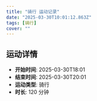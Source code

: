 ```yaml
---
title: "骑行 运动记录"
date: "2025-03-30T10:01:12.863Z"
tags: [骑行]
cover: ""
---
```

## 运动详情
- **开始时间**: 2025-03-30T18:01
- **结束时间**: 2025-03-30T20:01
- **运动类型**: 骑行
- **时长**: 120 分钟

